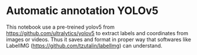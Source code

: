 # Automatic annotation YOLOv5


This notebook use a pre-treined yolov5 from https://github.com/ultralytics/yolov5 to extract labels and coordinates from images or videos. Thus it saves and format in proper way that softwares like LabelIMG (https://github.com/tzutalin/labelImg) can understand.


